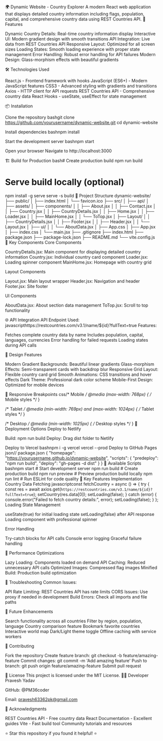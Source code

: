 🌍 Dynamic Website - Country Explorer
A modern React web application that displays detailed country information including flags, population, capital, and comprehensive country data using REST Countries API.
🚀 Features

Dynamic Country Details: Real-time country information display
Interactive UI: Modern gradient design with smooth transitions
API Integration: Live data from REST Countries API
Responsive Layout: Optimized for all screen sizes
Loading States: Smooth loading experience with proper state management
Error Handling: Robust error handling for API failures
Modern Design: Glass-morphism effects with beautiful gradients

🛠️ Technologies Used

React.js - Frontend framework with hooks
JavaScript (ES6+) - Modern JavaScript features
CSS3 - Advanced styling with gradients and transitions
Axios - HTTP client for API requests
REST Countries API - Comprehensive country data
React Hooks - useState, useEffect for state management

📦 Installation

Clone the repository
bashgit clone https://github.com/yourusername/dynamic-website.git
cd dynamic-website

Install dependencies
bashnpm install

Start the development server
bashnpm start

Open your browser
Navigate to http://localhost:3000


🏗️ Build for Production
bash# Create production build
npm run build

# Serve build locally (optional)
npm install -g serve
serve -s build
📁 Project Structure
dynamic-website/
├── public/
│   ├── index.html
│   └── favicon.ico
├── src/
│   ├── api/
│   ├── assets/
│   ├── components/
│   │   ├── About.jsx
│   │   ├── Contact.jsx
│   │   ├── Country.jsx
│   │   ├── CountryDetails.jsx
│   │   ├── Home.jsx
│   │   ├── Loader.jsx
│   │   ├── MainHome.jsx
│   │   └── ToTop.jsx
│   ├── Layout/
│   │   ├── CountryDetails.jsx
│   │   ├── Footer.jsx
│   │   ├── Header.jsx
│   │   └── Layout.jsx
│   ├── ui/
│   │   └── AboutData.jsx
│   ├── App.css
│   ├── App.jsx
│   ├── index.css
│   └── main.jsx
├── .gitignore
├── index.html
├── package.json
├── package-lock.json
├── README.md
└── vite.config.js
🎯 Key Components
Core Components

CountryDetails.jsx: Main component for displaying detailed country information
Country.jsx: Individual country card component
Loader.jsx: Loading spinner component
MainHome.jsx: Homepage with country grid

Layout Components

Layout.jsx: Main layout wrapper
Header.jsx: Navigation and header
Footer.jsx: Site footer

UI Components

AboutData.jsx: About section data management
ToTop.jsx: Scroll to top functionality

🌐 API Integration
API Endpoint Used:
javascripthttps://restcountries.com/v3.1/name/${id}?fullText=true
Features:

Fetches complete country data by name
Includes population, capital, languages, currencies
Error handling for failed requests
Loading states during API calls

🎨 Design Features

Modern Gradient Backgrounds: Beautiful linear gradients
Glass-morphism Effects: Semi-transparent cards with backdrop blur
Responsive Grid Layout: Flexible country card grid
Smooth Animations: CSS transitions and hover effects
Dark Theme: Professional dark color scheme
Mobile-First Design: Optimized for mobile devices

📱 Responsive Breakpoints
css/* Mobile */
@media (max-width: 768px) { /* Mobile styles */ }

/* Tablet */
@media (min-width: 769px) and (max-width: 1024px) { /* Tablet styles */ }

/* Desktop */
@media (min-width: 1025px) { /* Desktop styles */ }
🚀 Deployment Options
Deploy to Netlify

Build: npm run build
Deploy: Drag dist folder to Netlify

Deploy to Vercel
bashnpm i -g vercel
vercel --prod
Deploy to GitHub Pages
json// package.json
{
  "homepage": "https://yourusername.github.io/dynamic-website",
  "scripts": {
    "predeploy": "npm run build",
    "deploy": "gh-pages -d dist"
  }
}
🔧 Available Scripts
bashnpm start          # Start development server
npm run build      # Create production build
npm run preview    # Preview production build locally
npm run lint       # Run ESLint for code quality
🌟 Key Features Implementation
Country Data Fetching
javascriptconst fetchCountry = async () => {
  try {
    const res = await axios.get(`https://restcountries.com/v3.1/name/${id}?fullText=true`);
    setCountry(res.data[0]);
    setLoading(false);
  } catch (error) {
    console.error("Failed to fetch country details:", error);
    setLoading(false);
  }
};
Loading State Management

useState(true) for initial loading state
setLoading(false) after API response
Loading component with professional spinner

Error Handling

Try-catch blocks for API calls
Console error logging
Graceful failure handling

🎯 Performance Optimizations

Lazy Loading: Components loaded on demand
API Caching: Reduced unnecessary API calls
Optimized Images: Compressed flag images
Minified Build: Production build optimization

🐛 Troubleshooting
Common Issues:

API Rate Limiting: REST Countries API has rate limits
CORS Issues: Use proxy if needed in development
Build Errors: Check all imports and file paths

🔮 Future Enhancements

 Search functionality across all countries
 Filter by region, population, language
 Country comparison feature
 Bookmark favorite countries
 Interactive world map
 Dark/Light theme toggle
 Offline caching with service workers

🤝 Contributing

Fork the repository
Create feature branch: git checkout -b feature/amazing-feature
Commit changes: git commit -m 'Add amazing feature'
Push to branch: git push origin feature/amazing-feature
Submit pull request

📄 License
This project is licensed under the MIT License.
👨‍💻 Developer
Pravesh Yadav

GitHub: @PM36coder

Email: pravesh63362pk@gmail.com

🙏 Acknowledgments

REST Countries API - Free country data
React Documentation - Excellent guides
Vite - Fast build tool
Community tutorials and resources


⭐ Star this repository if you found it helpful! ⭐
